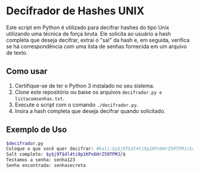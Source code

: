 # Decifrador de Hashes UNIX

Este script em Python é utilizado para decifrar hashes do tipo Unix utilizando uma técnica de força bruta. Ele solicita ao usuário a hash completa que deseja decifrar, extrai o "sal" da hash e, em seguida, verifica se há correspondência com uma lista de senhas fornecida em um arquivo de texto.

## Como usar

1. Certifique-se de ter o Python 3 instalado no seu sistema.
2. Clone este repositório ou baixe os arquivos `decifrador.py e listacomsenhas.txt`.
3. Execute o script com o comando `./decifrador.py`.
4. Insira a hash completa que deseja decifrar quando solicitado.

## Exemplo de Uso

```bash
$decifrador.py
Coloque o que você quer decifrar: #kali:$y$j9T$dl4ti9p1KPx6HrZ59TPMJ/$drMOLlRW8BZmsDQ0riDlPnUDsfyIvRL4qfgODnuZVz4:19500:0:99999:>
Salt completo: $y$j9T$dl4ti9p1KPx6HrZ59TPMJ/$
Testamos a senha: senha123
Senha encontrada: senhasecreta
